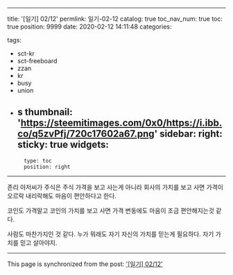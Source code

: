 
---
title: '[일기] 02/12'
permlink: 일기-02-12
catalog: true
toc_nav_num: true
toc: true
position: 9999
date: 2020-02-12 14:11:48
categories:

tags:
- sct-kr
- sct-freeboard
- zzan
- kr
- busy
- union
- s
thumbnail: 'https://steemitimages.com/0x0/https://i.ibb.co/q5zvPfj/720c17602a67.png'
sidebar:
    right:
        sticky: true
widgets:
    -
        type: toc
        position: right
---


존리 아저씨가 주식은 주식 가격을 보고 사는게 아니라 
회사의 가치를 보고 사면 가격이 오르락 내리락해도 마음이 편안하다고 한다.

코인도 가격말고 코인의 가치를 보고 사면
가격 변동에도 마음이 조금 편안해지는것 같다.

사람도 마찬가지인 것 같다.
누가 뭐래도 자기 자신의 가치를 믿는게 필요하다.
자기 가치를 믿고 살아야지.

- - -

This page is synchronized from the post: ['[일기] 02/12'](https://steempeak.com/@jacobyu/02-12)
